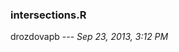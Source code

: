 
<!-- Automatically generated by RStudio [12861c30b10411e1afa60800200c9a66] -->
### intersections.R
drozdovapb --- *Sep 23, 2013, 3:12 PM*


